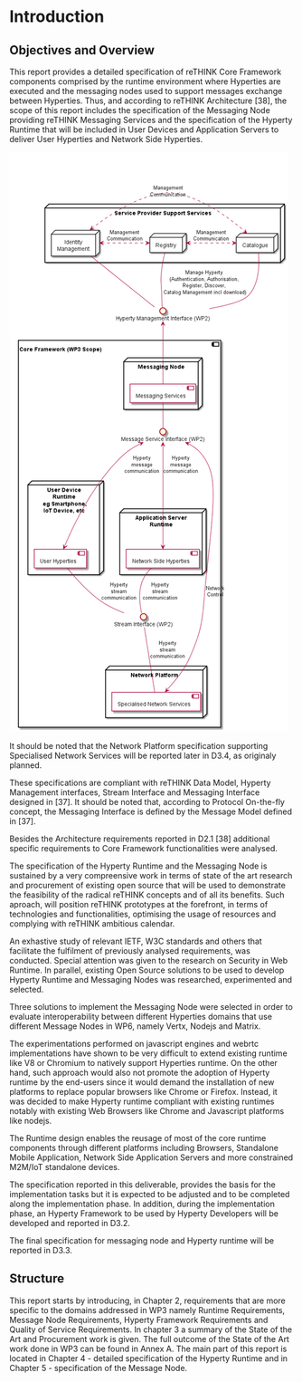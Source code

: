 
# Introduction

## Objectives and Overview

This report provides a detailed specification of reTHINK Core Framework components comprised by the runtime environment where Hyperties are executed and the messaging nodes used to support messages exchange between Hyperties.
Thus, and according to reTHINK Architecture [38], the scope of this report includes the specification of the Messaging Node providing reTHINK Messaging Services and the specification of the Hyperty Runtime that will be included in User Devices and Application Servers to deliver User Hyperties and Network Side Hyperties. 

![Figure @introduction-wp3-scope - WP3 Scope](WP3-scope.png)

It should be noted that the Network Platform specification supporting Specialised Network Services will be reported later in D3.4, as originaly planned.

These specifications are compliant with reTHINK Data Model, Hyperty Management interfaces, Stream Interface and Messaging Interface designed in [37]. It should be noted that, according to Protocol On-the-fly concept, the Messaging Interface is defined by the Message Model defined in [37].

Besides the Architecture requirements reported in D2.1 [38] additional specific requirements to Core Framework functionalities were analysed.

The specification of the Hyperty Runtime and the Messaging Node is sustained by a very compreensive work in terms of state of the art research and procurement of existing open source that will be used to demonstrate the feasibility of the radical reTHINK concepts and of all its benefits. Such aproach, will position reTHINK prototypes at the forefront, in terms of technologies and functionalities, optimising the usage of resources and complying with reTHINK ambitious calendar.


An exhastive study of relevant IETF, W3C standards and others that facilitate the fulfilment of previously analysed requirements, was conducted. Special attention was given to the research on Security in Web Runtime. In parallel, existing Open Source solutions to be used to develop Hyperty Runtime and Messaging Nodes was researched, experimented and selected. 

Three solutions to implement the Messaging Node were selected in order to evaluate interoperability between different Hyperties domains that use different Message Nodes in WP6, namely Vertx, Nodejs and Matrix.

The experimentations performed on javascript engines and webrtc implementations have shown to be very difficult to extend existing runtime like V8 or Chromium to natively support Hyperties runtime. On the other hand, such approach would also not promote the adoption of Hyperty runtime by the end-users since it would demand the installation of new platforms to replace popular browsers like Chrome or Firefox. Instead, it was decided to make Hyperty runtime compliant with existing runtimes notably with existing Web Browsers like Chrome and Javascript platforms like nodejs.

The Runtime design enables the reusage of most of the core runtime components through different platforms including Browsers, Standalone Mobile Application, Network Side Application Servers and more constrained M2M/IoT standalone devices.

The specification reported in this deliverable, provides the basis for the implementation tasks but it is expected to be adjusted and to be completed along the implementation phase. In addition, during the implementation phase, an Hyperty Framework  to be used by Hyperty Developers will be developed and reported in D3.2. 

 The final specification for messaging node and Hyperty runtime will be reported in D3.3.

## Structure

This report starts by introducing, in Chapter 2, requirements that are more specific to the domains addressed in WP3 namely Runtime Requirements, Message Node Requirements, Hyperty Framework Requirements and Quality of Service Requirements.
In chapter 3 a summary of the State of the Art and Procurement work is given. The full outcome of the State of the Art work done in WP3 can be found in Annex A. The main part of this report is located in Chapter 4 - detailed specification of the Hyperty Runtime and in Chapter 5 - specification of the Message Node.

